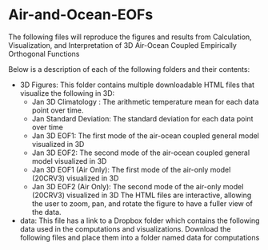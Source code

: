 # Air-and-Ocean-EOFs

The following files will reproduce the figures and results from Calculation, Visualization, and Interpretation of 3D Air-Ocean Coupled Empirically Orthogonal Functions

Below is a description of each of the following folders and their contents:

- 3D Figures: This folder contains multiple downloadable HTML files that visualize the following in 3D:
  - Jan 3D Climatology : The arithmetic temperature mean for each data point over time.
  - Jan Standard Deviation: The standard deviation for each data point over time
  - Jan 3D EOF1: The first mode of the air-ocean coupled general model visualized in 3D
  - Jan 3D EOF2: The second mode of the air-ocean coupled general model visualized in 3D
  - Jan 3D EOF1 (Air Only): The first mode of the air-only model (20CRV3) visualized in 3D
  - Jan 3D EOF2 (Air Only): The second mode of the air-only model (20CRV3) visualized in 3D
 The HTML files are interactive, allowing the user to zoom, pan, and rotate the figure to have a fuller view of the data.
- data: This file has a link to a Dropbox folder which contains the following data used in the computations and visualizations. Download the following files and place them into a folder named data for computations
